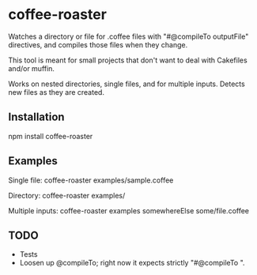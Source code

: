 # coffee-roaster

Watches a directory or file for .coffee files with "#@compileTo outputFile" directives, and compiles those files when they change. 

This tool is meant for small projects that don't want to deal with Cakefiles and/or muffin.

Works on nested directories, single files, and for multiple inputs. Detects new files as they are created.

## Installation

npm install coffee-roaster

## Examples

Single file: coffee-roaster examples/sample.coffee

Directory: coffee-roaster examples/

Multiple inputs: coffee-roaster examples somewhereElse some/file.coffee

## TODO

- Tests
- Loosen up @compileTo; right now it expects strictly "#@compileTo <ouputFile>".
